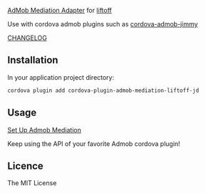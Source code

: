 [AdMob Mediation Adapter](https://firebase.google.com/docs/admob/android/mediation-networks) for [liftoff](https://developers.google.com/admob/android/mediation/liftoff-monetize)

Use with cordova admob plugins such as [cordova-admob-jimmy](https://github.com/jamesfdickinson/admob-google-cordova-clean)

[CHANGELOG](https://github.com/jamesfdickinson/cordova-plugin-admob-mediation-liftoff-jd/blob/master/CHANGELOG.md)

## Installation ##

In your application project directory:

```bash
cordova plugin add cordova-plugin-admob-mediation-liftoff-jd
```

## Usage ##

[Set Up Admob Mediation](https://support.google.com/admob/answer/3124703?hl=en)

Keep using the API of your favorite Admob cordova plugin!

## Licence ##

The MIT License